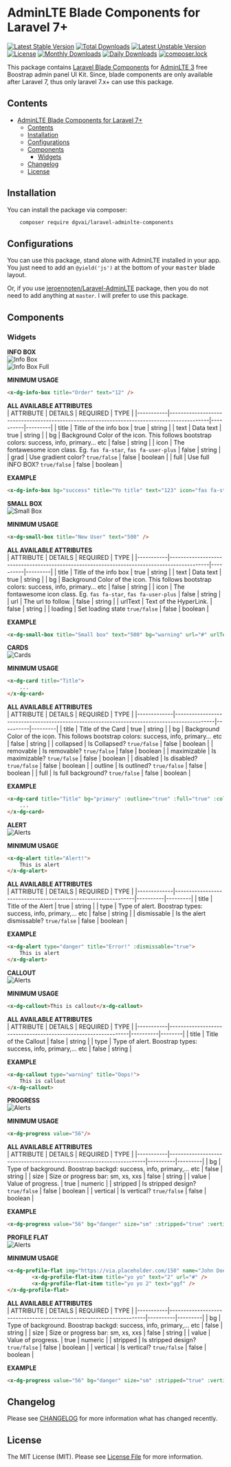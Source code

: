 # AdminLTE Blade Components for Laravel 7+

[![Latest Stable Version](https://poser.pugx.org/dgvai/laravel-adminlte-components/v/stable)](https://packagist.org/packages/dgvai/laravel-adminlte-components)
[![Total Downloads](https://poser.pugx.org/dgvai/laravel-adminlte-components/downloads)](https://packagist.org/packages/dgvai/laravel-adminlte-components)
[![Latest Unstable Version](https://poser.pugx.org/dgvai/laravel-adminlte-components/v/unstable)](https://packagist.org/packages/dgvai/laravel-adminlte-components)
[![License](https://poser.pugx.org/dgvai/laravel-adminlte-components/license)](https://packagist.org/packages/dgvai/laravel-adminlte-components)
[![Monthly Downloads](https://poser.pugx.org/dgvai/laravel-adminlte-components/d/monthly)](https://packagist.org/packages/dgvai/laravel-adminlte-components)
[![Daily Downloads](https://poser.pugx.org/dgvai/laravel-adminlte-components/d/daily)](https://packagist.org/packages/dgvai/laravel-adminlte-components)
[![composer.lock](https://poser.pugx.org/dgvai/laravel-adminlte-components/composerlock)](https://packagist.org/packages/dgvai/laravel-adminlte-components)

This package contains [Laravel Blade Components](https://laravel.com/docs/7.x/blade#components) for [AdminLTE 3](https://adminlte.io/docs/3.0/) free Boostrap admin panel UI Kit. Since, blade components are only available after Laravel 7, thus only laravel 7.x+ can use this package.

## Contents

<!-- TOC -->

- [AdminLTE Blade Components for Laravel 7+](#adminlte-blade-components-for-laravel-7)
    - [Contents](#contents)
    - [Installation](#installation)
    - [Configurations](#configurations)
    - [Components](#components)
        - [Widgets](#widgets)
    - [Changelog](#changelog)
    - [License](#license)

<!-- /TOC -->

## Installation

You can install the package via composer:

``` bash
    composer require dgvai/laravel-adminlte-components
```

## Configurations
You can use this package, stand alone with AdminLTE installed in your app. You just need to add an ``@yield('js')`` at the bottom of your <kbd>master</kbd> blade layout.

Or, if you use [jeroennoten/Laravel-AdminLTE](https://github.com/jeroennoten/Laravel-AdminLTE) package, then you do not need to add anything at ``master``. I will prefer to use this package.

## Components

### Widgets
**INFO BOX**  
![Info Box](assets/info-box.png)  
![Info Box Full](assets/info-box-full.png)  

**MINIMUM USAGE**  
```html
<x-dg-info-box title="Order" text="12" />
```
**ALL AVAILABLE ATTRIBUTES**  
| ATTRIBUTE | DETAILS                                                                                    | REQUIRED | TYPE    |
|-----------|--------------------------------------------------------------------------------------------|----------|---------|
| title     | Title of the info box                                                                      | true     | string  |
| text      | Data text                                                                                  | true     | string  |
| bg        | Background Color of the icon. This follows bootstrap colors: success, info, primary... etc | false    | string  |
| icon      | The fontawesome icon class. Eg. ``fas fa-star``, ``fas fa-user-plus``                      | false    | string  |
| grad      | Use gradient color? ``true/false``                                                         | false    | boolean |
| full      | Use full INFO BOX? ``true/false``                                                          | false    | boolean |

**EXAMPLE**
```html
<x-dg-info-box bg="success" title="Yo title" text="123" icon="fas fa-star" :full="true" :grad="true"/>
```

**SMALL BOX**  
![Small Box](assets/small-box.png)

**MINIMUM USAGE**  
```html
<x-dg-small-box title="New User" text="500" />
```
**ALL AVAILABLE ATTRIBUTES**  
| ATTRIBUTE | DETAILS                                                                                    | REQUIRED | TYPE    |
|-----------|--------------------------------------------------------------------------------------------|----------|---------|
| title     | Title of the info box                                                                      | true     | string  |
| text      | Data text                                                                                  | true     | string  |
| bg        | Background Color of the icon. This follows bootstrap colors: success, info, primary... etc | false    | string  |
| icon      | The fontawesome icon class. Eg. ``fas fa-star``, ``fas fa-user-plus``                      | false    | string  |
| url       | The url to follow.                                                                         | false    | string  |
| urlText   | Text of the HyperLink.                                                                     | false    | string  |
| loading   | Set loading state ``true/false``                                                           | false    | boolean |

**EXAMPLE**
```html
<x-dg-small-box title="Small box" text="500" bg="warning" url="#" urlText="See More" loading="false" />
```

**CARDS**  
![Cards](assets/cards.png)

**MINIMUM USAGE**  
```html
<x-dg-card title="Title">
    ...
</x-dg-card>
```
**ALL AVAILABLE ATTRIBUTES**  
| ATTRIBUTE   | DETAILS                                                                                    | REQUIRED | TYPE    |
|-------------|--------------------------------------------------------------------------------------------|----------|---------|
| title       | Title of the Card                                                                          | true     | string  |
| bg          | Background Color of the icon. This follows bootstrap colors: success, info, primary... etc | false    | string  |
| collapsed   | Is Collapsed? ``true/false``                                                               | false    | boolean |
| removable   | Is removable? ``true/false``                                                               | false    | boolean |
| maximizable | Is maximizable? ``true/false``                                                             | false    | boolean |
| disabled    | Is disabled? ``true/false``                                                                | false    | boolean |
| outline     | Is outlined? ``true/false``                                                                | false    | boolean |
| full        | Is full background? ``true/false``                                                         | false    | boolean |

**EXAMPLE**
```html
<x-dg-card title="Title" bg="primary" :outline="true" :full="true" :collapsed="false" :maximizable="true"           :removable="true" :disabled="false">
    ...
</x-dg-card>
```

**ALERT**  
![Alerts](assets/alert.png)

**MINIMUM USAGE**  
```html
<x-dg-alert title="Alert!">
    This is alert
</x-dg-alert>
```
**ALL AVAILABLE ATTRIBUTES**  
| ATTRIBUTE   | DETAILS                                                       | REQUIRED | TYPE    |
|-------------|---------------------------------------------------------------|----------|---------|
| title       | Title of the Alert                                            | true     | string  |
| type        | Type of alert. Boostrap types: success, info, primary,... etc | false    | string  |
| dismissable | Is the alert dismissable? ``true/false``                      | false    | boolean |

**EXAMPLE**
```html
<x-dg-alert type="danger" title="Error!" :dismissable="true">
    This is alert
</x-dg-alert>
```

**CALLOUT**  
![Alerts](assets/callout.png)

**MINIMUM USAGE**  
```html
<x-dg-callout>This is callout</x-dg-callout>
```
**ALL AVAILABLE ATTRIBUTES**  
| ATTRIBUTE | DETAILS                                                       | REQUIRED | TYPE   |
|-----------|---------------------------------------------------------------|----------|--------|
| title     | Title of the Callout                                          | false    | string |
| type      | Type of alert. Boostrap types: success, info, primary,... etc | false    | string |

**EXAMPLE**
```html
<x-dg-callout type="warning" title="Oops!">
    This is callout
</x-dg-callout>
```

**PROGRESS**  
![Alerts](assets/progress.png)

**MINIMUM USAGE**  
```html
<x-dg-progress value="56"/>
```
**ALL AVAILABLE ATTRIBUTES**  
| ATTRIBUTE | DETAILS                                                             | REQUIRED | TYPE    |
|-----------|---------------------------------------------------------------------|----------|---------|
| bg        | Type of background. Boostrap backgd: success, info, primary,... etc | false    | string  |
| size      | Size or progress bar: sm, xs, xxs                                   | false    | string  |
| value     | Value of progress.                                                  | true     | numeric |
| stripped  | Is stripped design? ``true/false``                                  | false    | boolean |
| vertical  | Is vertical? ``true/false``                                         | false    | boolean |

**EXAMPLE**
```html
<x-dg-progress value="56" bg="danger" size="sm" :stripped="true" :vertical="false"/>
```

**PROFILE FLAT**  
![Alerts](assets/prof-1.png)

**MINIMUM USAGE**  
```html
<x-dg-profile-flat img="https://via.placeholder.com/150" name="John Doe" desc="User Description">
        <x-dg-profile-flat-item title="yo yo" text="2" url="#" />
        <x-dg-profile-flat-item title="yo yo 2" text="ggf" />
</x-dg-profile-flat>
```
**ALL AVAILABLE ATTRIBUTES**  
| ATTRIBUTE | DETAILS                                                             | REQUIRED | TYPE    |
|-----------|---------------------------------------------------------------------|----------|---------|
| bg        | Type of background. Boostrap backgd: success, info, primary,... etc | false    | string  |
| size      | Size or progress bar: sm, xs, xxs                                   | false    | string  |
| value     | Value of progress.                                                  | true     | numeric |
| stripped  | Is stripped design? ``true/false``                                  | false    | boolean |
| vertical  | Is vertical? ``true/false``                                         | false    | boolean |

**EXAMPLE**
```html
<x-dg-progress value="56" bg="danger" size="sm" :stripped="true" :vertical="false"/>
```

## Changelog

Please see [CHANGELOG](CHANGELOG.md) for more information what has changed recently.

## License

The MIT License (MIT). Please see [License File](LICENSE.md) for more information.
